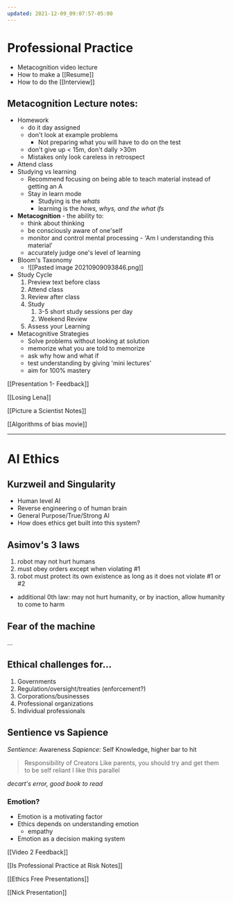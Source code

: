 ```yaml
---
updated: 2021-12-09_09:07:57-05:00
---
```

# Professional Practice
* Metacognition video lecture
* How to make a [[Resume]]
* How to do the [[Interview]]

## Metacognition Lecture notes:
* Homework
	* do it day assigned
	* don't look at example problems
		* Not preparing what you will have to do on the test
	* don't give up < 15m, don't dally >30m
	* Mistakes only look careless in retrospect
* Attend class 
* Studying vs learning
	* Recommend focusing on being able to teach material instead of getting an A 
	* Stay in learn mode
		* Studying is the *whats*
		* learning is the *hows, whys, and the what ifs*
* **Metacognition** - the ability to:
	* think about thinking
	* be consciously aware of one'self
	* monitor and control mental processing - 'Am I understanding this material'
	* accurately judge one's level of learning
* Bloom's Taxonomy
	* ![[Pasted image 20210909093846.png]]
* Study Cycle
	1. Preview text before class
	2. Attend class
	3. Review after class
	4. Study
		1. 3-5 short study sessions per day
		2. Weekend Review
	5. Assess your Learning
* Metacognitive Strategies
	* Solve problems without looking at solution
	* memorize what you are told to memorize
	* ask why how and what if
	* test understanding by giving 'mini lectures'
	* aim for 100% mastery 


[[Presentation 1- Feedback]]

[[Losing Lena]]

[[Picture a Scientist Notes]]

[[Algorithms of bias movie]]


---

# AI Ethics
## Kurzweil and Singularity
* Human level AI
* Reverse engineering o of human brain 
* General Purpose/True/Strong AI
* How does ethics get built into this system?

## Asimov's 3 laws
1. robot may not hurt humans
2. must obey orders except when violating #1
3. robot must protect its own existence as long as it does not violate #1 or #2

* additional 0th law: may not hurt humanity, or by inaction, allow humanity to come to harm

## Fear of the machine
...

## Ethical challenges for...
1. Governments
2. Regulation/oversight/treaties (enforcement?)
3. Corporations/businesses
4. Professional organizations
5. Individual professionals

## Sentience vs Sapience
*Sentience*: Awareness
*Sapience*: Self Knowledge, higher bar to hit

> Responsibility of Creators
> Like parents, you should try and get them to be self reliant
> I like this parallel

*decart's error, good book to read*

### Emotion?
* Emotion is a motivating factor
* Ethics depends on understanding emotion
	* empathy
* Emotion as a decision making system

[[Video 2 Feedback]]

[[Is Professional Practice at Risk Notes]]

[[Ethics Free Presentations]]


[[Nick Presentation]]



